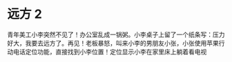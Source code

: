 # 远方 2

青年美工小李突然不见了！办公室乱成一锅粥。小李桌子上留了一个纸条写：压力好大，我要去远方了。再见！老板暴怒，叫来小李的男朋友小张，小张使用苹果行动电话定位功能，直接找到小李位置！定位显示小李在家里床上躺着看电视

